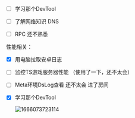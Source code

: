 - [ ] 学习那个DevTool
- [ ] 了解网络知识 DNS
- [ ] RPC 还不熟悉



性能相关：

- [x] 用电脑拉取安卓日志

- [ ] 监控TS游戏服务器性能 （使用了一下，还不太会）

- [ ] Meta环境DsLog查看 还不太会 进了房间

- [x] 学习那个DevTool

  ![1666073723114](C:\Users\AA\AppData\Local\Temp\1666073723114.png)




